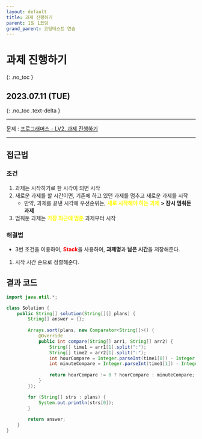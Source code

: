 ```yaml
---
layout: default
title: 과제 진행하기
parent: 1일 1코딩
grand_parent: 코딩테스트 연습
---
```


# 과제 진행하기
{: .no_toc }

## 2023.07.11 (TUE)
{: .no_toc .text-delta }

---

문제 : [프로그래머스 - LV2. 과제 진행하기](https://school.programmers.co.kr/learn/courses/30/lessons/176962)

---

## 접근법

### 조건
1. 과제는 시작하기로 한 시각이 되면 시작
2. 새로운 과제를 할 시간이면, 기존에 하고 있던 과제를 멈추고 새로운 과제를 시작
    - 만약, 과제를 끝낸 시각에 우선순위는, <span style="color:yellow">**새로 시작해야 하는 과제**</span> **> 잠시 멈춰둔 과제**
3. 멈춰둔 과제는 <span style="color:yellow">**가장 최근에 멈춘**</span> 과제부터 시작

### 해결법
- 3번 조건을 이용하여, <span style="color:red">**Stack**</span>을 사용하여, **과제명**과 **남은 시간**을 저장해준다.

1. 시작 시간 순으로 정렬해준다.


## 결과 코드

```java
import java.util.*;

class Solution {
    public String[] solution(String[][] plans) {
        String[] answer = {};
        
        Arrays.sort(plans, new Comparator<String[]>() {
            @Override
            public int compare(String[] arr1, String[] arr2) {
                String[] time1 = arr1[1].split(":");
                String[] time2 = arr2[1].split(":");
                int hourCompare = Integer.parseInt(time1[0]) - Integer.parseInt(time2[0]);
                int minuteCompare = Integer.parseInt(time1[1]) - Integer.parseInt(time2[1]);
                
                return hourCompare != 0 ? hourCompare : minuteCompare;
            }
        });

        for (String[] strs : plans) {
            System.out.println(strs[0]);
        }
        
        return answer;
    }
}
```
